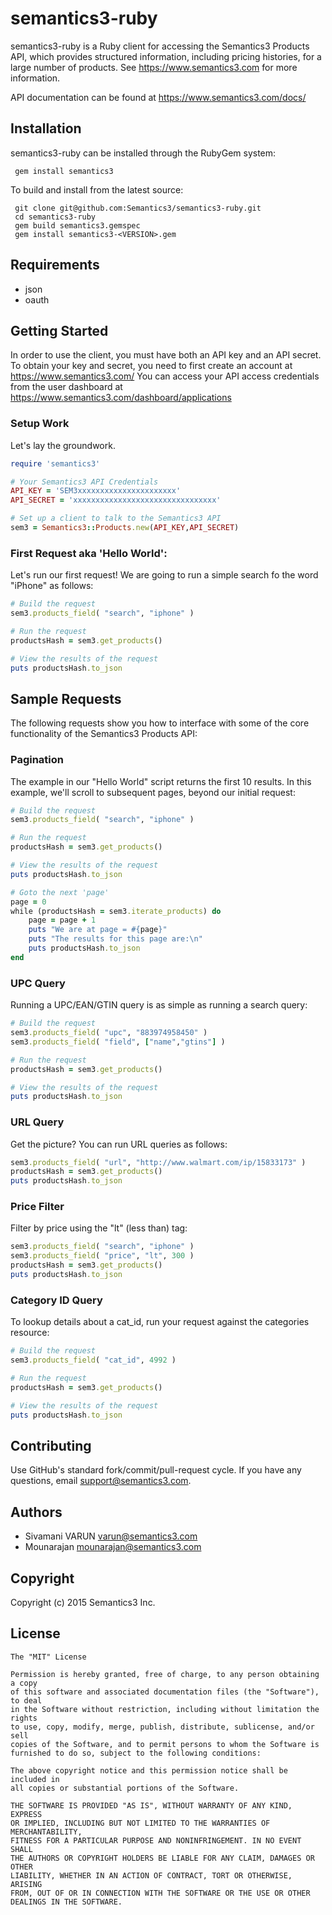 # semantics3-ruby

semantics3-ruby is a Ruby client for accessing the Semantics3 Products API, which provides structured information, including pricing histories, for a large number of products.
See https://www.semantics3.com for more information.

API documentation can be found at https://www.semantics3.com/docs/

## Installation

semantics3-ruby can be installed through the RubyGem system:
```
 gem install semantics3
```
To build and install from the latest source:
```
 git clone git@github.com:Semantics3/semantics3-ruby.git
 cd semantics3-ruby
 gem build semantics3.gemspec
 gem install semantics3-<VERSION>.gem
```

## Requirements

* json
* oauth

## Getting Started

In order to use the client, you must have both an API key and an API secret. To obtain your key and secret, you need to first create an account at
https://www.semantics3.com/
You can access your API access credentials from the user dashboard at https://www.semantics3.com/dashboard/applications

### Setup Work

Let's lay the groundwork.

```ruby
require 'semantics3'

# Your Semantics3 API Credentials
API_KEY = 'SEM3xxxxxxxxxxxxxxxxxxxxxx'
API_SECRET = 'xxxxxxxxxxxxxxxxxxxxxxxxxxxxxxxx'

# Set up a client to talk to the Semantics3 API
sem3 = Semantics3::Products.new(API_KEY,API_SECRET)
```

### First Request aka 'Hello World':

Let's run our first request! We are going to run a simple search fo the word "iPhone" as follows:

```ruby
# Build the request
sem3.products_field( "search", "iphone" )

# Run the request
productsHash = sem3.get_products()

# View the results of the request
puts productsHash.to_json
```

## Sample Requests

The following requests show you how to interface with some of the core functionality of the Semantics3 Products API:

### Pagination

The example in our "Hello World" script returns the first 10 results. In this example, we'll scroll to subsequent pages, beyond our initial request:

```ruby
# Build the request
sem3.products_field( "search", "iphone" )

# Run the request
productsHash = sem3.get_products()

# View the results of the request
puts productsHash.to_json

# Goto the next 'page'
page = 0 
while (productsHash = sem3.iterate_products) do
    page = page + 1 
    puts "We are at page = #{page}"
    puts "The results for this page are:\n"
    puts productsHash.to_json
end
```

### UPC Query

Running a UPC/EAN/GTIN query is as simple as running a search query:

```ruby
# Build the request
sem3.products_field( "upc", "883974958450" )
sem3.products_field( "field", ["name","gtins"] )

# Run the request
productsHash = sem3.get_products()

# View the results of the request
puts productsHash.to_json
```

### URL Query

Get the picture? You can run URL queries as follows:

```ruby
sem3.products_field( "url", "http://www.walmart.com/ip/15833173" )
productsHash = sem3.get_products()
puts productsHash.to_json
```

### Price Filter

Filter by price using the "lt" (less than) tag:

```ruby
sem3.products_field( "search", "iphone" )
sem3.products_field( "price", "lt", 300 )
productsHash = sem3.get_products()
puts productsHash.to_json
```

### Category ID Query

To lookup details about a cat_id, run your request against the categories resource:

```ruby
# Build the request
sem3.products_field( "cat_id", 4992 )

# Run the request
productsHash = sem3.get_products()

# View the results of the request
puts productsHash.to_json
```

## Contributing

Use GitHub's standard fork/commit/pull-request cycle.  If you have any questions, email <support@semantics3.com>.

## Authors

* Sivamani VARUN <varun@semantics3.com>
* Mounarajan <mounarajan@semantics3.com>

## Copyright

Copyright (c) 2015 Semantics3 Inc.

## License

    The "MIT" License
    
    Permission is hereby granted, free of charge, to any person obtaining a copy
    of this software and associated documentation files (the "Software"), to deal
    in the Software without restriction, including without limitation the rights
    to use, copy, modify, merge, publish, distribute, sublicense, and/or sell
    copies of the Software, and to permit persons to whom the Software is
    furnished to do so, subject to the following conditions:
    
    The above copyright notice and this permission notice shall be included in
    all copies or substantial portions of the Software.
    
    THE SOFTWARE IS PROVIDED "AS IS", WITHOUT WARRANTY OF ANY KIND, EXPRESS
    OR IMPLIED, INCLUDING BUT NOT LIMITED TO THE WARRANTIES OF MERCHANTABILITY,
    FITNESS FOR A PARTICULAR PURPOSE AND NONINFRINGEMENT. IN NO EVENT SHALL
    THE AUTHORS OR COPYRIGHT HOLDERS BE LIABLE FOR ANY CLAIM, DAMAGES OR OTHER
    LIABILITY, WHETHER IN AN ACTION OF CONTRACT, TORT OR OTHERWISE, ARISING
    FROM, OUT OF OR IN CONNECTION WITH THE SOFTWARE OR THE USE OR OTHER
    DEALINGS IN THE SOFTWARE.
